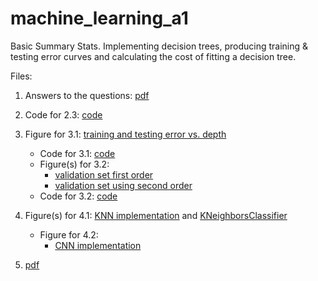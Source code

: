 # machine_learning_a1
Basic Summary Stats. Implementing decision trees, producing training &amp; testing error curves and calculating the cost of fitting a decision tree.

Files:

1. Answers to the questions: [pdf](doc/340A1.pdf)

2. Code for 2.3: [code](code/simple_decision.py)
3. Figure for 3.1:
[training and testing error vs. depth](figs/q3.1.pdf)
	* Code for 3.1: [code](code/main.py)
	* Figure(s) for 3.2:
		* [validation set first order](figs/q3.2.1.pdf)
		* [validation set using second order](figs/q3.2.2.pdf)
	* Code for 3.2: [code](code/main.py)
4. Figure(s) for 4.1: [KNN implementation](figs/q4_1_our_knn.pdf) and [KNeighborsClassifier](figs/q4_1_scikit_knn.pdf)
	* Figure for 4.2:
		* [CNN implementation](figs/q4_2_our_cnn.pdf)

5. [pdf](doc/340A1.pdf)
